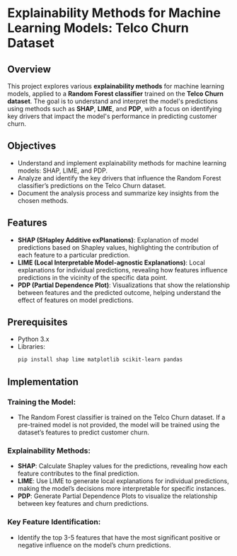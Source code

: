# Explainability Methods for Machine Learning Models: Telco Churn Dataset  

## Overview  

This project explores various **explainability methods** for machine learning models, applied to a **Random Forest classifier** trained on the **Telco Churn dataset**. The goal is to understand and interpret the model's predictions using methods such as **SHAP**, **LIME**, and **PDP**, with a focus on identifying key drivers that impact the model's performance in predicting customer churn.

## Objectives  

- Understand and implement explainability methods for machine learning models: SHAP, LIME, and PDP.  
- Analyze and identify the key drivers that influence the Random Forest classifier’s predictions on the Telco Churn dataset.  
- Document the analysis process and summarize key insights from the chosen methods.  

## Features  

- **SHAP (SHapley Additive exPlanations)**: Explanation of model predictions based on Shapley values, highlighting the contribution of each feature to a particular prediction.  
- **LIME (Local Interpretable Model-agnostic Explanations)**: Local explanations for individual predictions, revealing how features influence predictions in the vicinity of the specific data point.  
- **PDP (Partial Dependence Plot)**: Visualizations that show the relationship between features and the predicted outcome, helping understand the effect of features on model predictions.  

## Prerequisites  

- Python 3.x  
- Libraries:  
  ```bash  
  pip install shap lime matplotlib scikit-learn pandas  

## Implementation  

### Training the Model:  
- The Random Forest classifier is trained on the Telco Churn dataset. If a pre-trained model is not provided, the model will be trained using the dataset’s features to predict customer churn.  

### Explainability Methods:  
- **SHAP**: Calculate Shapley values for the predictions, revealing how each feature contributes to the final prediction.  
- **LIME**: Use LIME to generate local explanations for individual predictions, making the model’s decisions more interpretable for specific instances.  
- **PDP**: Generate Partial Dependence Plots to visualize the relationship between key features and churn predictions.  

### Key Feature Identification:  
- Identify the top 3-5 features that have the most significant positive or negative influence on the model’s churn predictions.
